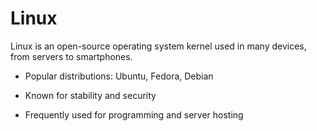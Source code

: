 # Linux

Linux is an open-source operating system kernel used in many devices, from servers to smartphones.

* Popular distributions: Ubuntu, Fedora, Debian

* Known for stability and security

* Frequently used for programming and server hosting